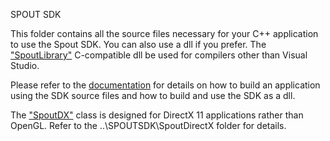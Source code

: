 SPOUT SDK

This folder contains all the source files necessary for your C++ application to use the Spout SDK. You can also use a dll if you prefer. The ["SpoutLibrary"](https://spoutlibrary-site.netlify.app/) C-compatible dll be used for compilers other than Visual Studio.

Please refer to the [documentation](https://spoutgl-site.netlify.app/) for details on how to build an application using the SDK source files and how to build and use the SDK as a dll.

The ["SpoutDX"](https://spoutdx-site.netlify.app/) class is designed for DirectX 11 applications rather than OpenGL. Refer to the ..\SPOUTSDK\SpoutDirectX folder for details.
